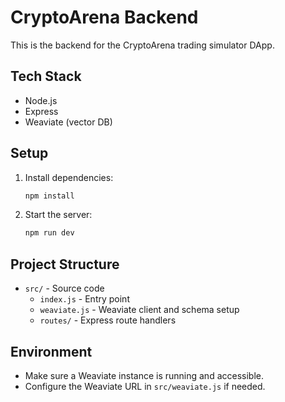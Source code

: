 # CryptoArena Backend

This is the backend for the CryptoArena trading simulator DApp.

## Tech Stack
- Node.js
- Express
- Weaviate (vector DB)

## Setup
1. Install dependencies:
   ```bash
   npm install
   ```
2. Start the server:
   ```bash
   npm run dev
   ```

## Project Structure
- `src/` - Source code
  - `index.js` - Entry point
  - `weaviate.js` - Weaviate client and schema setup
  - `routes/` - Express route handlers

## Environment
- Make sure a Weaviate instance is running and accessible.
- Configure the Weaviate URL in `src/weaviate.js` if needed. 
